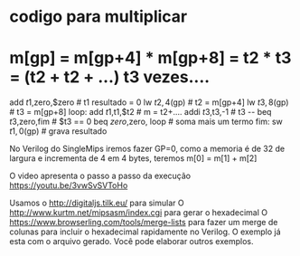 # codigo para multiplicar
# m[gp] = m[gp+4] * m[gp+8] = t2 * t3 = (t2 + t2 + ...) t3 vezes....

add $t1,$zero,$zero # t1 resultado = 0
lw $t2,4($gp) # t2 = m[gp+4]
lw $t3,8($gp) # t3 = m[gp+8]
loop: add $t1,$t1,$t2 # m = t2+....
addi $t3,$t3,-1 # t3 --
beq $t3,$zero,fim # $t3 == 0
beq $zero,$zero, loop # soma mais um termo
fim: sw $t1,0($gp) # grava resultado

No Verilog do SingleMips iremos fazer GP=0, como a memoria é de 32 de largura
e incrementa de 4 em 4 bytes, teremos m[0] = m[1] + m[2]

O video apresenta o passo a passo da execução
https://youtu.be/3vwSvSVToHo

Usamos o http://digitaljs.tilk.eu/ para simular
O http://www.kurtm.net/mipsasm/index.cgi para gerar o hexadecimal
O https://www.browserling.com/tools/merge-lists para fazer um merge de colunas 
para incluir o hexadecimal rapidamente no Verilog. O exemplo já esta com o arquivo 
gerado. Você pode elaborar outros exemplos.

